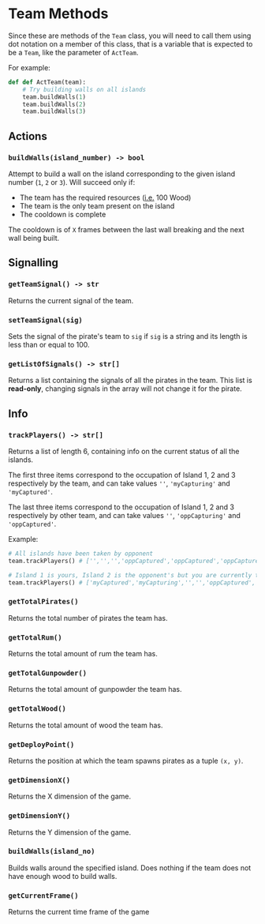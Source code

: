 # Team Methods

Since these are methods of the `Team` class, you will need to call them using dot notation on a member of this class, that is a variable that is expected to be a `Team`, like the parameter of `ActTeam`.

For example:
```py
def def ActTeam(team):
    # Try building walls on all islands
    team.buildWalls(1)
    team.buildWalls(2)
    team.buildWalls(3)
```

## Actions

### `buildWalls(island_number) -> bool`
Attempt to build a wall on the island corresponding to the given island number (`1`, `2` or `3`). Will succeed only if: 
- The team has the required resources (<u>i.e.</u> 100 Wood)
- The team is the only team present on the island
- The cooldown is complete 

The cooldown is of `X` frames between the last wall breaking and the next wall being built.

## Signalling

### `getTeamSignal() -> str`
Returns the current signal of the team.

### `setTeamSignal(sig)`
Sets the signal of the pirate's team to `sig` if `sig` is a string and its length is less than or equal to 100.

### `getListOfSignals() -> str[]`
Returns a list containing the signals of all the pirates in the team.
This list is **read-only**, changing signals in the array will not change it for the pirate.

## Info

### `trackPlayers() -> str[]`
Returns a list of length 6, containing info on the current status of all the islands.

The first three items correspond to the occupation of Island 1, 2 and 3 respectively by the team, and can take values `''`, `'myCapturing'` and `'myCaptured'`.

The last three items correspond to the occupation of Island 1, 2 and 3 respectively by other team, and can take values `''`, `'oppCapturing'` and `'oppCaptured'`.

Example:
```py
# All islands have been taken by opponent
team.trackPlayers() # ['','','','oppCaptured','oppCaptured','oppCaptured']

# Island 1 is yours, Island 2 is the opponent's but you are currently trying to capture it
team.trackPlayers() # ['myCaptured','myCapturing','','','oppCaptured','']
```

### `getTotalPirates()`
Returns the total number of pirates the team has.

### `getTotalRum()`
Returns the total amount of rum the team has.

### `getTotalGunpowder()`
Returns the total amount of gunpowder the team has.

### `getTotalWood()`
Returns the total amount of wood the team has.

### `getDeployPoint()`
Returns the position at which the team spawns pirates as a tuple `(x, y)`. 

### `getDimensionX()`
Returns the X dimension of the game.

### `getDimensionY()`
Returns the Y dimension of the game.

### `buildWalls(island_no)`
Builds walls around the specified island. Does nothing if the team does not have enough wood to build walls.

### `getCurrentFrame()`
Returns the current time frame of the game